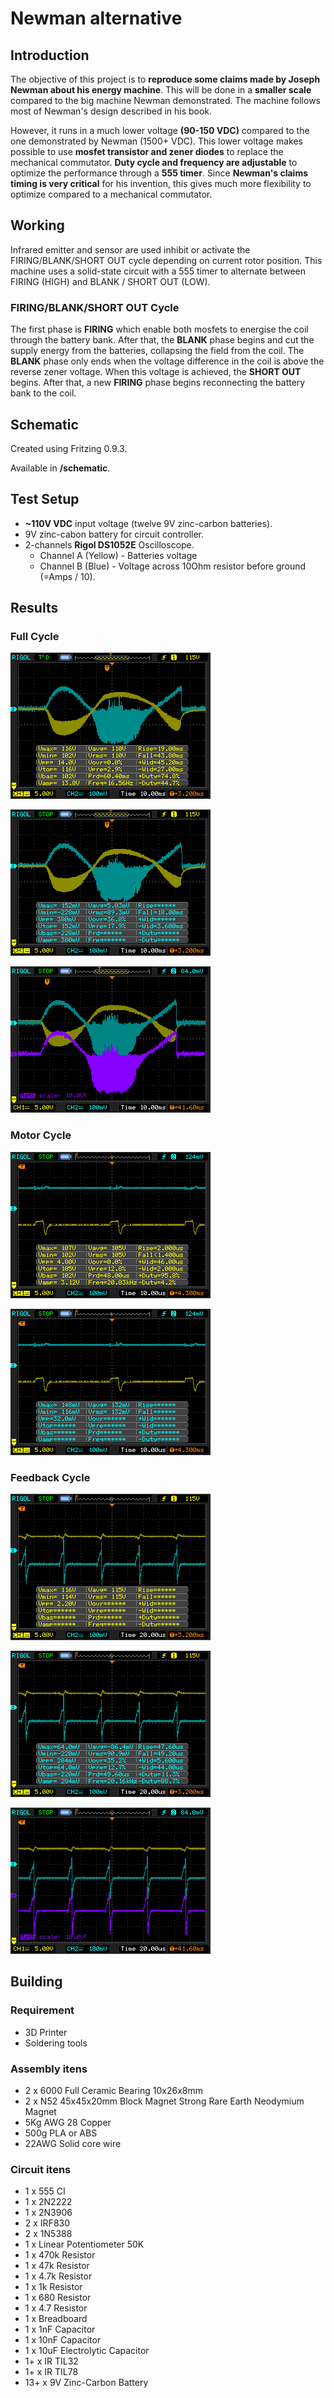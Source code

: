 # Newman alternative
## Introduction 
The objective of this project is to **reproduce some claims made by Joseph Newman about his energy machine**.
This will be done in a **smaller scale** compared to the big machine Newman demonstrated.
The machine follows most of Newman's design described in his book.

However, it runs in a much lower voltage **(90-150 VDC)** compared to the one demonstrated by Newman (1500+ VDC).
This lower voltage makes possible to use **mosfet transistor and zener diodes** to replace the mechanical commutator.
**Duty cycle and frequency are adjustable** to optimize the performance through a **555 timer**.
Since **Newman's claims timing is very critical** for his invention, this gives much more flexibility to optimize compared to a mechanical commutator.

## Working
Infrared emitter and sensor are used inhibit or activate the FIRING/BLANK/SHORT OUT cycle depending on current rotor position.
This machine uses a solid-state circuit with a 555 timer to alternate between FIRING (HIGH) and BLANK / SHORT OUT (LOW).

### FIRING/BLANK/SHORT OUT Cycle
The first phase is **FIRING** which enable both mosfets to energise the coil through the battery bank.
After that, the **BLANK** phase begins and cut the supply energy from the batteries, collapsing the field from the coil.
The **BLANK** phase only ends when the voltage difference in the coil is above the reverse zener voltage.
When this voltage is achieved, the **SHORT OUT** begins.
After that, a new **FIRING** phase begins reconnecting the battery bank to the coil.

## Schematic

Created using Fritzing 0.9.3.

Available in **/schematic**.

## Test Setup
* **~110V VDC** input voltage (twelve 9V zinc-carbon batteries).
* 9V zinc-cabon battery for circuit controller.
* 2-channels **Rigol DS1052E** Oscilloscope. 
	* Channel A (Yellow) - Batteries voltage
	* Channel B (Blue) - Voltage across 10Ohm resistor before ground (=Amps / 10).

## Results

### Full Cycle
![Image of Voltage in Full-Cycle](/results/Full-Cycle-V.png)

![Image of Voltage in Full-Cycle](/results/Full-Cycle-mA.png)

![Image of Voltage in Full-Cycle](/results/Full-Cycle-W.png)

### Motor Cycle
![Image of Voltage in Full-Cycle](/results/Motor-Cycle-V.png)

![Image of mAmps in Full-Cycle](/results/Motor-Cycle-mA.png)

### Feedback Cycle
![Image of Voltage in Full-Cycle](/results/Feedback-Cycle-V.png)

![Image of mAmps in Full-Cycle](/results/Feedback-Cycle-mA.png)

![Image of Voltage in Full-Cycle](/results/Feedback-Cycle-W.png)


## Building

### Requirement
* 3D Printer
* Soldering tools

### Assembly itens
* 2 x 6000 Full Ceramic Bearing 10x26x8mm
* 2 x N52 45x45x20mm Block Magnet Strong Rare Earth Neodymium Magnet
* 5Kg AWG 28 Copper 
* 500g PLA or ABS 
* 22AWG Solid core wire

### Circuit itens
* 1 x 555 CI
* 1 x 2N2222
* 1 x 2N3906
* 2 x IRF830
* 2 x 1N5388
* 1 x Linear Potentiometer 50K
* 1 x 470k Resistor
* 1 x 47k Resistor
* 1 x 4.7k Resistor
* 1 x 1k Resistor
* 1 x 680 Resistor
* 1 x 4.7 Resistor
* 1 x Breadboard
* 1 x 1nF Capacitor
* 1 x 10nF Capacitor
* 1 x 10uF Electrolytic Capacitor
* 1+ x IR TIL32
* 1+ x IR TIL78
* 13+ x 9V Zinc-Carbon Battery
